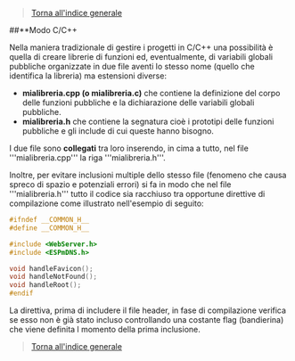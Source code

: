 >[Torna all'indice generale](index.md)

##**Modo C/C++

Nella maniera tradizionale di gestire i progetti in C/C++ una possibilità è quella di creare librerie di funzioni ed, eventualmente, di variabili globali pubbliche organizzate in due file aventi lo stesso nome (quello che identifica la libreria) ma estensioni diverse:
- **mialibreria.cpp (o mialibreria.c)** che contiene la definizione del corpo delle funzioni pubbliche e la dichiarazione delle variabili globali pubbliche. 
- **mialibreria.h** che contiene la segnatura cioè i prototipi delle funzioni pubbliche e gli include di cui queste hanno bisogno.

I due file sono **collegati** tra loro inserendo, in cima a tutto, nel file '''mialibreria.cpp''' la riga  '''mialibreria.h'''.

Inoltre, per evitare inclusioni multiple dello stesso file (fenomeno che causa spreco di spazio e potenziali errori) si fa in modo che nel file '''mialibreria.h''' tutto il codice sia racchiuso tra opportune direttive di compilazione come illustrato nell'esempio di seguito: 

```C++
#ifndef __COMMON_H__
#define __COMMON_H__

#include <WebServer.h>
#include <ESPmDNS.h>

void handleFavicon();
void handleNotFound();
void handleRoot();
#endif
```
La direttiva, prima di includere il file header, in fase di compilazione verifica se esso non è già stato incluso controllando una costante flag (bandierina) che viene definita l momento della prima inclusione.






>[Torna all'indice generale](index.md)
